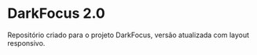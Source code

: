 # DarkFocus 2.0
 Repositório criado para o projeto DarkFocus, versão atualizada com layout responsivo.
